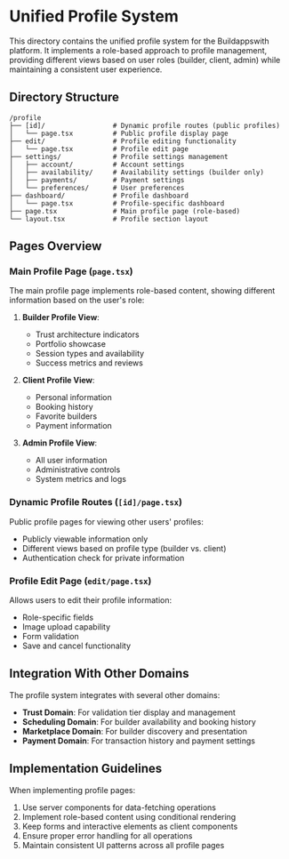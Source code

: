 # Unified Profile System

This directory contains the unified profile system for the Buildappswith platform. It implements a role-based approach to profile management, providing different views based on user roles (builder, client, admin) while maintaining a consistent user experience.

## Directory Structure

```
/profile
├── [id]/                 # Dynamic profile routes (public profiles)
│   └── page.tsx          # Public profile display page
├── edit/                 # Profile editing functionality
│   └── page.tsx          # Profile edit page
├── settings/             # Profile settings management
│   ├── account/          # Account settings
│   ├── availability/     # Availability settings (builder only)
│   ├── payments/         # Payment settings
│   └── preferences/      # User preferences
├── dashboard/            # Profile dashboard
│   └── page.tsx          # Profile-specific dashboard
├── page.tsx              # Main profile page (role-based)
└── layout.tsx            # Profile section layout
```

## Pages Overview

### Main Profile Page (`page.tsx`)

The main profile page implements role-based content, showing different information based on the user's role:

1. **Builder Profile View**:
   - Trust architecture indicators
   - Portfolio showcase
   - Session types and availability
   - Success metrics and reviews

2. **Client Profile View**:
   - Personal information
   - Booking history
   - Favorite builders
   - Payment information

3. **Admin Profile View**:
   - All user information
   - Administrative controls
   - System metrics and logs

### Dynamic Profile Routes (`[id]/page.tsx`)

Public profile pages for viewing other users' profiles:

- Publicly viewable information only
- Different views based on profile type (builder vs. client)
- Authentication check for private information

### Profile Edit Page (`edit/page.tsx`)

Allows users to edit their profile information:

- Role-specific fields
- Image upload capability
- Form validation
- Save and cancel functionality

## Integration With Other Domains

The profile system integrates with several other domains:

- **Trust Domain**: For validation tier display and management
- **Scheduling Domain**: For builder availability and booking history
- **Marketplace Domain**: For builder discovery and presentation
- **Payment Domain**: For transaction history and payment settings

## Implementation Guidelines

When implementing profile pages:

1. Use server components for data-fetching operations
2. Implement role-based content using conditional rendering
3. Keep forms and interactive elements as client components
4. Ensure proper error handling for all operations
5. Maintain consistent UI patterns across all profile pages
